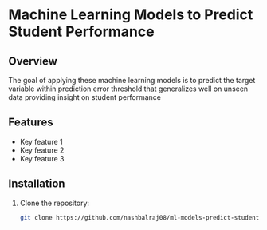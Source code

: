 
# Machine Learning Models to Predict Student Performance

## Overview
The goal of applying these machine learning models is to predict the target variable within prediction error threshold that generalizes well on unseen data providing insight on student performance 

## Features
- Key feature 1
- Key feature 2
- Key feature 3

## Installation
1. Clone the repository:
   ```bash
   git clone https://github.com/nashbalraj08/ml-models-predict-student-performance.git
